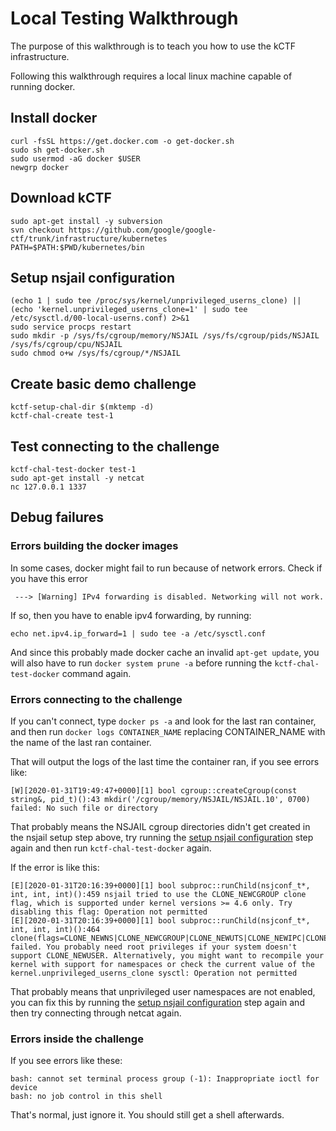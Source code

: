 # Local Testing Walkthrough

The purpose of this walkthrough is to teach you how to use the kCTF infrastructure.

Following this walkthrough requires a local linux machine capable of running docker.

## Install docker
```
curl -fsSL https://get.docker.com -o get-docker.sh
sudo sh get-docker.sh
sudo usermod -aG docker $USER
newgrp docker
```

## Download kCTF
```
sudo apt-get install -y subversion
svn checkout https://github.com/google/google-ctf/trunk/infrastructure/kubernetes
PATH=$PATH:$PWD/kubernetes/bin
```

## Setup nsjail configuration
```
(echo 1 | sudo tee /proc/sys/kernel/unprivileged_userns_clone) || (echo 'kernel.unprivileged_userns_clone=1' | sudo tee /etc/sysctl.d/00-local-userns.conf) 2>&1
sudo service procps restart
sudo mkdir -p /sys/fs/cgroup/memory/NSJAIL /sys/fs/cgroup/pids/NSJAIL /sys/fs/cgroup/cpu/NSJAIL
sudo chmod o+w /sys/fs/cgroup/*/NSJAIL
```

## Create basic demo challenge
```
kctf-setup-chal-dir $(mktemp -d)
kctf-chal-create test-1
```

## Test connecting to the challenge
```
kctf-chal-test-docker test-1
sudo apt-get install -y netcat
nc 127.0.0.1 1337
```

## Debug failures

### Errors building the docker images
In some cases, docker might fail to run because of network errors. Check if you have this error
```
 ---> [Warning] IPv4 forwarding is disabled. Networking will not work.
```
If so, then you have to enable ipv4 forwarding, by running:
```
echo net.ipv4.ip_forward=1 | sudo tee -a /etc/sysctl.conf
```
And since this probably made docker cache an invalid `apt-get update`, you will also have to run `docker system prune -a` before running the `kctf-chal-test-docker` command again.

### Errors connecting to the challenge
If you can't connect, type ```docker ps -a``` and look for the last ran container, and then run ```docker logs CONTAINER_NAME``` replacing CONTAINER_NAME with the name of the last ran container.

That will output the logs of the last time the container ran, if you see errors like:
```
[W][2020-01-31T19:49:47+0000][1] bool cgroup::createCgroup(const string&, pid_t)():43 mkdir('/cgroup/memory/NSJAIL/NSJAIL.10', 0700) failed: No such file or directory
```
That probably means the NSJAIL cgroup directories didn't get created in the nsjail setup step above, try running the [setup nsjail configuration](#setup-nsjail-configuration) step again and then run `kctf-chal-test-docker` again.

If the error is like this:
```
[E][2020-01-31T20:16:39+0000][1] bool subproc::runChild(nsjconf_t*, int, int, int)():459 nsjail tried to use the CLONE_NEWCGROUP clone flag, which is supported under kernel versions >= 4.6 only. Try disabling this flag: Operation not permitted
[E][2020-01-31T20:16:39+0000][1] bool subproc::runChild(nsjconf_t*, int, int, int)():464 clone(flags=CLONE_NEWNS|CLONE_NEWCGROUP|CLONE_NEWUTS|CLONE_NEWIPC|CLONE_NEWUSER|CLONE_NEWPID|CLONE_NEWNET|SIGCHLD) failed. You probably need root privileges if your system doesn't support CLONE_NEWUSER. Alternatively, you might want to recompile your kernel with support for namespaces or check the current value of the kernel.unprivileged_userns_clone sysctl: Operation not permitted
```
That probably means that unprivileged user namespaces are not enabled, you can fix this by running the [setup nsjail configuration](#setup-nsjail-configuration) step again and then try connecting through netcat again.

### Errors inside the challenge
If you see errors like these:
```
bash: cannot set terminal process group (-1): Inappropriate ioctl for device
bash: no job control in this shell
```

That's normal, just ignore it. You should still get a shell afterwards.
